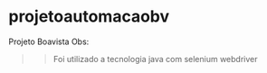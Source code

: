 # projetoautomacaobv
Projeto Boavista
Obs:
>> Foi utilizado a tecnologia java com selenium webdriver
